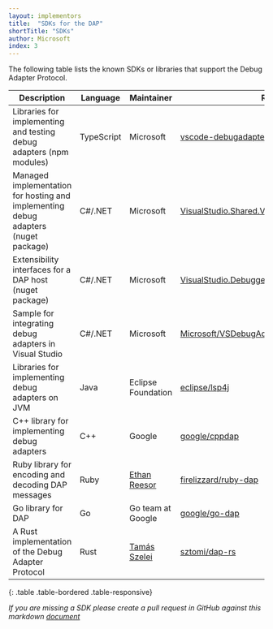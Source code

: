 ```yaml
---
layout: implementors
title:  "SDKs for the DAP"
shortTitle: "SDKs"
author: Microsoft
index: 3
---
```


The following table lists the known SDKs or libraries that support the Debug Adapter Protocol.

| Description   | Language   | Maintainer | Repository |
|---------------|------------|------------|------------|
| Libraries for implementing and testing debug adapters (npm modules) | TypeScript | Microsoft | [vscode-debugadapter-node](https://github.com/Microsoft/vscode-debugadapter-node)
| Managed implementation for hosting and implementing debug adapters (nuget package) | C#/.NET | Microsoft | [VisualStudio.Shared.VsCodeDebugProtocol](https://www.nuget.org/packages/Microsoft.VisualStudio.Shared.VsCodeDebugProtocol)
| Extensibility interfaces for a DAP host (nuget package) | C#/.NET | Microsoft | [VisualStudio.Debugger.DebugAdapterHost.Interfaces](https://www.nuget.org/packages/Microsoft.VisualStudio.Debugger.DebugAdapterHost.Interfaces/)
| Sample for integrating debug adapters in Visual Studio | C#/.NET | Microsoft | [Microsoft/VSDebugAdapterHost](https://github.com/Microsoft/VSDebugAdapterHost)
| Libraries for implementing debug adapters on JVM | Java | Eclipse Foundation | [eclipse/lsp4j](https://github.com/eclipse/lsp4j)
| C++ library for implementing debug adapters | C++ | Google | [google/cppdap](https://github.com/google/cppdap)
| Ruby library for encoding and decoding DAP messages | Ruby | [Ethan Reesor](https://gitlab.com/firelizzard) | [firelizzard/ruby-dap](https://gitlab.com/firelizzard/ruby-dap)
| Go library for DAP | Go | Go team at Google | [google/go-dap](https://github.com/google/go-dap)
| A Rust implementation of the Debug Adapter Protocol | Rust | [Tamás Szelei](https://github.com/sztomi) | [sztomi/dap-rs](https://github.com/sztomi/dap-rs)
{: .table .table-bordered .table-responsive}

*If you are missing a SDK please create a pull request in GitHub against this markdown [document](https://github.com/Microsoft/debug-adapter-protocol/blob/gh-pages/_implementors/sdks.md)*

